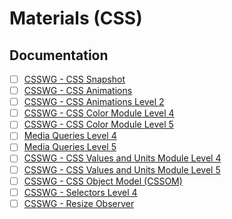 # Materials (CSS)

## Documentation

- [ ] [CSSWG - CSS Snapshot](https://drafts.csswg.org/css)
- [ ] [CSSWG - CSS Animations](https://drafts.csswg.org/css-animations)
- [ ] [CSSWG - CSS Animations Level 2](https://drafts.csswg.org/css-animations-2)
- [ ] [CSSWG - CSS Color Module Level 4](https://drafts.csswg.org/css-color-4/)
- [ ] [CSSWG - CSS Color Module Level 5](https://drafts.csswg.org/css-color-5/)
- [ ] [Media Queries Level 4](https://drafts.csswg.org/mediaqueries-4/)
- [ ] [Media Queries Level 5](https://drafts.csswg.org/mediaqueries-5/)
- [ ] [CSSWG - CSS Values and Units Module Level 4](https://drafts.csswg.org/css-values-4/)
- [ ] [CSSWG - CSS Values and Units Module Level 5](https://drafts.csswg.org/css-values-5/)
- [ ] [CSSWG - CSS Object Model (CSSOM)](https://drafts.csswg.org/cssom-1/)
- [ ] [CSSWG - Selectors Level 4](https://drafts.csswg.org/selectors-4/)
- [ ] [CSSWG - Resize Observer](https://drafts.csswg.org/resize-observer/#resize-observer-interface)
